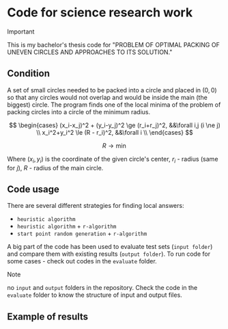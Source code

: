 # Code for science research work

> [!IMPORTANT]  
> This is my bachelor's thesis code for "PROBLEM OF OPTIMAL PACKING OF UNEVEN CIRCLES AND APPROACHES TO ITS SOLUTION."  

## Condition

A set of small circles needed to be packed into a circle and placed in $(0, 0)$ so that any circles would not overlap and would be inside the main (the biggest) circle. The program finds one of the local minima of the problem of packing circles into a circle of the minimum radius.

$$
\begin{cases}
  (x_i-x_j)^2 + (y_i-y_j)^2 \ge (r_i+r_j)^2, &&\forall i,j (i \ne j) \\
  x_i^2+y_i^2 \le (R - r_i)^2, &&\forall i \\
\end{cases}
$$

$$
R \to \min
$$

Where $(x_i, y_i)$ is the coordinate of the given circle's center, $r_i$ - radius (same for $j$), $R$ - radius of the main circle.

## Code usage

There are several different strategies for finding local answers:
- `heuristic algorithm` 
- `heuristic algorithm` + `r-algorithm`
- `start point random generation` + `r-algorithm`

A big part of the code has been used to evaluate test sets (`input folder`) and compare them with existing results (`output folder`). To run code for some cases - check out codes in the `evaluate` folder. 

> [!NOTE]
> no `input` and `output` folders in the repository. Check the code in the `evaluate` folder to know the structure of input and output files.

## Example of results
